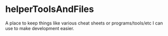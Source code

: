 # helperToolsAndFiles
A place to keep things like various cheat sheets or programs/tools/etc I can use to make development easier.
